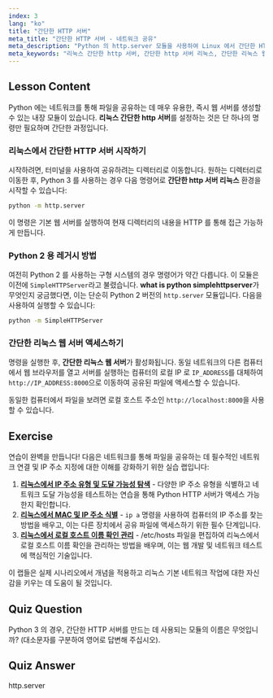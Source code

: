 ```yaml
---
index: 3
lang: "ko"
title: "간단한 HTTP 서버"
meta_title: "간단한 HTTP 서버 - 네트워크 공유"
meta_description: "Python 의 http.server 모듈을 사용하여 Linux 에서 간단한 HTTP 서버를 빠르게 설정하는 방법을 알아보세요. 이 가이드는 네트워크 전반에서 쉬운 파일 공유를 위한 간단한 Linux 웹 서버를 만드는 방법을 설명합니다."
meta_keywords: "리눅스 간단한 http 서버, 간단한 http 서버 리눅스, 간단한 리눅스 웹 서버, 파이썬 http.server, 파이썬 simplehttpserver 란, 파일 공유, 네트워크 서버"
---
```


## Lesson Content

Python 에는 네트워크를 통해 파일을 공유하는 데 매우 유용한, 즉시 웹 서버를 생성할 수 있는 내장 모듈이 있습니다. **리눅스 간단한 http 서버**를 설정하는 것은 단 하나의 명령만 필요하며 간단한 과정입니다.

### 리눅스에서 간단한 HTTP 서버 시작하기

시작하려면, 터미널을 사용하여 공유하려는 디렉터리로 이동합니다. 원하는 디렉터리로 이동한 후, Python 3 를 사용하는 경우 다음 명령어로 **간단한 http 서버 리눅스** 환경을 시작할 수 있습니다:

```bash
python -m http.server
```

이 명령은 기본 웹 서버를 실행하여 현재 디렉터리의 내용을 HTTP 를 통해 접근 가능하게 만듭니다.

### Python 2 용 레거시 방법

여전히 Python 2 를 사용하는 구형 시스템의 경우 명령어가 약간 다릅니다. 이 모듈은 이전에 `SimpleHTTPServer`라고 불렸습니다. **what is python simplehttpserver**가 무엇인지 궁금했다면, 이는 단순히 Python 2 버전의 `http.server` 모듈입니다. 다음을 사용하여 실행할 수 있습니다:

```bash
python -m SimpleHTTPServer
```

### 간단한 리눅스 웹 서버 액세스하기

명령을 실행한 후, **간단한 리눅스 웹 서버**가 활성화됩니다. 동일 네트워크의 다른 컴퓨터에서 웹 브라우저를 열고 서버를 실행하는 컴퓨터의 로컬 IP 로 `IP_ADDRESS`를 대체하여 `http://IP_ADDRESS:8000`으로 이동하여 공유된 파일에 액세스할 수 있습니다.

동일한 컴퓨터에서 파일을 보려면 로컬 호스트 주소인 `http://localhost:8000`을 사용할 수 있습니다.

## Exercise

연습이 완벽을 만듭니다! 다음은 네트워크를 통해 파일을 공유하는 데 필수적인 네트워크 연결 및 IP 주소 지정에 대한 이해를 강화하기 위한 실습 랩입니다:

1. **[리눅스에서 IP 주소 유형 및 도달 가능성 탐색](https://labex.io/ko/labs/comptia-explore-ip-address-types-and-reachability-in-linux-592780)** - 다양한 IP 주소 유형을 식별하고 네트워크 도달 가능성을 테스트하는 연습을 통해 Python HTTP 서버가 액세스 가능한지 확인합니다.
2. **[리눅스에서 MAC 및 IP 주소 식별](https://labex.io/ko/labs/comptia-identify-mac-and-ip-addresses-in-linux-592731)** - `ip a` 명령을 사용하여 컴퓨터의 IP 주소를 찾는 방법을 배우고, 이는 다른 장치에서 공유 파일에 액세스하기 위한 필수 단계입니다.
3. **[리눅스에서 로컬 호스트 이름 확인 관리](https://labex.io/ko/labs/comptia-manage-local-hostname-resolution-in-linux-592792)** - /etc/hosts 파일을 편집하여 리눅스에서 로컬 호스트 이름 확인을 관리하는 방법을 배우며, 이는 웹 개발 및 네트워크 테스트에 핵심적인 기술입니다.

이 랩들은 실제 시나리오에서 개념을 적용하고 리눅스 기본 네트워크 작업에 대한 자신감을 키우는 데 도움이 될 것입니다.

## Quiz Question

Python 3 의 경우, 간단한 HTTP 서버를 만드는 데 사용되는 모듈의 이름은 무엇입니까? (대소문자를 구분하여 영어로 답변해 주십시오).

## Quiz Answer

http.server
